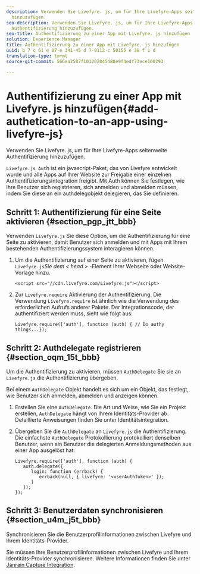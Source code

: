 ```yaml
---
description: Verwenden Sie Livefyre. js, um für Ihre Livefyre-Apps seitenweite Authentifizierung
  hinzuzufügen.
seo-description: Verwenden Sie Livefyre. js, um für Ihre Livefyre-Apps seitenweite
  Authentifizierung hinzuzufügen.
seo-title: Authentifizierung zu einer App mit Livefyre. js hinzufügen
solution: Experience Manager
title: Authentifizierung zu einer App mit Livefyre. js hinzufügen
uuid: b 7 c 61 e 07-e 341-45 d 7-9112-c 50155 e 38 f 1 d
translation-type: tm+mt
source-git-commit: 566ea2587f101202045488e9f4edf73ece100293

---
```



# Authentifizierung zu einer App mit Livefyre. js hinzufügen{#add-authetication-to-an-app-using-livefyre-js}

Verwenden Sie Livefyre. js, um für Ihre Livefyre-Apps seitenweite Authentifizierung hinzuzufügen.

`Livefyre.js Aut`h ist ein javascript-Paket, das von Livefyre entwickelt wurde und alle Apps auf Ihrer Website zur Freigabe einer einzelnen Authentifizierungsintegration freigibt. Mit Auth können Sie festlegen, wie Ihre Benutzer sich registrieren, sich anmelden und abmelden müssen, indem Sie diese an ein authdelegobjekt delegieren, das Sie definieren.

## Schritt 1: Authentifizierung für eine Seite aktivieren {#section_pgp_jtt_bbb}

Verwenden `Livefyre.js` Sie diese Option, um die Authentifizierung für eine Seite zu aktivieren, damit Benutzer sich anmelden und mit Apps mit Ihrem bestehenden Authentifizierungssystem interagieren können.

1. Um die Authentifizierung auf einer Seite zu aktivieren, fügen `Livefyre.js`*Sie dem < head >* -Element Ihrer Webseite oder Website-Vorlage hinzu.

   ```
   <script src="//cdn.livefyre.com/Livefyre.js"></script>
   ```

1. Zur `Livefyre.require` Aktivierung der Authentifizierung. Die Verwendung `Livefyre.require` ist ähnlich wie die Verwendung des erforderlichen Aufrufs anderer Pakete. Der Integrationscode, der authentifiziert werden muss, sieht wie folgt aus:

   ```
   Livefyre.require(['auth'], function (auth) { // Do authy things...});
   ```

## Schritt 2: Authdelegate registrieren {#section_oqm_15t_bbb}

Um die Authentifizierung zu aktivieren, müssen `AuthDelegate` Sie sie an `Livefyre.js` die Authentifizierung übergeben.

Bei einem `AuthDelegate` Objekt handelt es sich um ein Objekt, das festlegt, wie Benutzer sich anmelden, abmelden und anzeigen können.

1. Erstellen Sie eine `AuthDelegate`. Die Art und Weise, wie Sie ein Projekt erstellen, `AuthDelegate` hängt von Ihrem Identitäts-Provider ab. Detaillierte Anweisungen finden Sie unter Identitätsintegration.

1. Übergeben Sie die `AuthDelegate` an `Livefyre.js` die Authentifizierung. Die einfachste `AuthDelegate` Protokollierung protokolliert denselben Benutzer, wenn ein Benutzer die delegierten Anmeldungsmethoden aus einer App ausgelöst hat:

   ```
   Livefyre.require(['auth'], function (auth) { 
      auth.delegate({ 
         login: function (errback) { 
            errback(null, { livefyre: '<userAuthToken>' }); 
         }    
      });  
   });
   ```

## Schritt 3: Benutzerdaten synchronisieren {#section_u4m_j5t_bbb}

Synchronisieren Sie die Benutzerprofilinformationen zwischen Livefyre und Ihrem Identitäts-Provider.

Sie müssen Ihre Benutzerprofilinformationen zwischen Livefyre und Ihrem Identitäts-Provider synchronisieren. Weitere Informationen finden Sie unter [Janrain Capture Integration](/help/implementation/c-livefyre-identity-comp/c-janrain-capture-backplane-comp.md).
